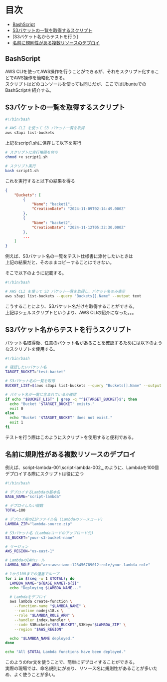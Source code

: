 # 目次

- [BashScript](#bashscript)
- [S3バケットの一覧を取得するスクリプト](#s3バケットの一覧を取得するスクリプト)
- [S3バケット名からテストを行う]
- [名前に規則性がある複数リソースのデプロイ](#名前に規則性がある複数リソースのデプロイ)

## BashScript

AWS CLIを使ってAWS操作を行うことができるが、それをスクリプト化することでAWS操作を簡略化できる。  
スクリプトはどのコンソールを使っても同じだが、ここではUbuntuでのBashScriptを紹介する。  

## S3バケットの一覧を取得するスクリプト

```sh
#!/bin/bash

# AWS CLI を使って S3 バケット一覧を取得
aws s3api list-buckets
```
上記をscript1.shに保存して以下を実行
```sh
# スクリプトに実行権限を付与
chmod +x script1.sh

# スクリプト実行
bash script1.sh
```

これを実行すると以下の結果を得る  
```json
{
    "Buckets": [
        {
            "Name": "backet1",
            "CreationDate": "2024-11-09T02:14:49.000Z"
        },
        {
            "Name": "backet2",
            "CreationDate": "2024-11-12T05:32:30.000Z"
        },
        ...
    ]
}
```

例えば、S3バケット名の一覧をテスト仕様書に添付したいときは  
上記の結果だと、そのままコピーすることはできない。  

そこで以下のように記載する。  
```sh
#!/bin/bash

# AWS CLI を使って S3 バケット一覧を取得し、バケット名のみ表示
aws s3api list-buckets --query "Buckets[].Name" --output text
```

こうすることにより、S3バケット名だけを取得することができる。  
上記はシェルスクリプトというより、AWS CLIの紹介になった。。。  




## S3バケット名からテストを行うスクリプト

バケット名取得後、任意のバケット名があることを確認するためには以下のようなスクリプトを使用する。  
```sh
#!/bin/bash

# 確認したいバケット名
TARGET_BUCKET="test-backet"

# S3バケット名の一覧を取得
BUCKET_LIST=$(aws s3api list-buckets --query "Buckets[].Name" --output text)

# バケット名が一覧に含まれているか確認
if echo "$BUCKET_LIST" | grep -q "^${TARGET_BUCKET}$"; then
  echo "Bucket '$TARGET_BUCKET' exists."
  exit 0
else
  echo "Bucket '$TARGET_BUCKET' does not exist."
  exit 1
fi

```
テストを行う際はこのようにスクリプトを使用すると便利である。  


## 名前に規則性がある複数リソースのデプロイ

例えば、script-lambda-001,script-lambda-002,,,のように、Lambdaを100個デプロイする際にスクリプトは役に立つ  

```sh
#!/bin/bash

# デプロイするLambdaの基本名
BASE_NAME="script-lambda"

# デプロイしたい個数
TOTAL=100

# デプロイ用のZIPファイル名 (Lambdaのソースコード)
LAMBDA_ZIP="lambda-source.zip"

# S3バケット名 (Lambdaコードのアップロード先)
S3_BUCKET="your-s3-bucket-name"

# リージョン
AWS_REGION="us-east-1"

# LambdaのIAMロール
LAMBDA_ROLE_ARN="arn:aws:iam::123456789012:role/your-lambda-role"

# 1から100までの連番でループ
for i in $(seq -w 1 $TOTAL); do
  LAMBDA_NAME="${BASE_NAME}-${i}"
  echo "Deploying $LAMBDA_NAME..."

  # Lambdaをデプロイ
  aws lambda create-function \
    --function-name "$LAMBDA_NAME" \
    --runtime nodejs18.x \
    --role "$LAMBDA_ROLE_ARN" \
    --handler index.handler \
    --code S3Bucket="$S3_BUCKET",S3Key="$LAMBDA_ZIP" \
    --region "$AWS_REGION"

  echo "$LAMBDA_NAME deployed."
done

echo "All $TOTAL Lambda functions have been deployed."

```
このようのfor文を使うことで、簡単にデプロイすることができる。  
実際の現場では、命名規則にがあり、リソース名に規則性があることが多いため、よく使うことが多い。  


